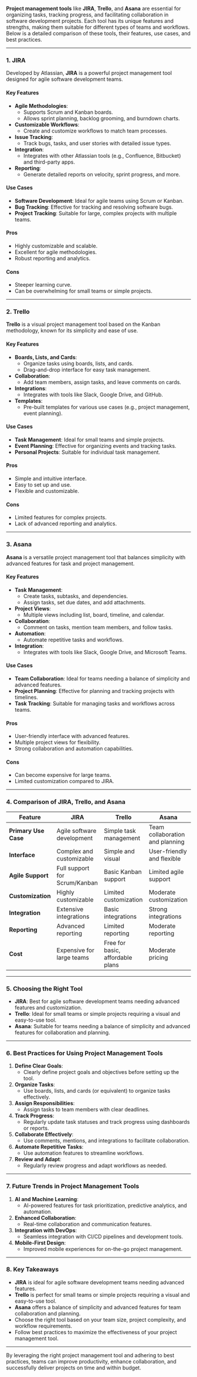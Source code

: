 **Project management tools** like **JIRA**, **Trello**, and **Asana** are essential for organizing tasks, tracking progress, and facilitating collaboration in software development projects. Each tool has its unique features and strengths, making them suitable for different types of teams and workflows. Below is a detailed comparison of these tools, their features, use cases, and best practices.

---

### **1. JIRA**
Developed by Atlassian, **JIRA** is a powerful project management tool designed for agile software development teams.

#### **Key Features**
- **Agile Methodologies**:
  - Supports Scrum and Kanban boards.
  - Allows sprint planning, backlog grooming, and burndown charts.
- **Customizable Workflows**:
  - Create and customize workflows to match team processes.
- **Issue Tracking**:
  - Track bugs, tasks, and user stories with detailed issue types.
- **Integration**:
  - Integrates with other Atlassian tools (e.g., Confluence, Bitbucket) and third-party apps.
- **Reporting**:
  - Generate detailed reports on velocity, sprint progress, and more.

#### **Use Cases**
- **Software Development**: Ideal for agile teams using Scrum or Kanban.
- **Bug Tracking**: Effective for tracking and resolving software bugs.
- **Project Tracking**: Suitable for large, complex projects with multiple teams.

#### **Pros**
- Highly customizable and scalable.
- Excellent for agile methodologies.
- Robust reporting and analytics.

#### **Cons**
- Steeper learning curve.
- Can be overwhelming for small teams or simple projects.

---

### **2. Trello**
**Trello** is a visual project management tool based on the Kanban methodology, known for its simplicity and ease of use.

#### **Key Features**
- **Boards, Lists, and Cards**:
  - Organize tasks using boards, lists, and cards.
  - Drag-and-drop interface for easy task management.
- **Collaboration**:
  - Add team members, assign tasks, and leave comments on cards.
- **Integrations**:
  - Integrates with tools like Slack, Google Drive, and GitHub.
- **Templates**:
  - Pre-built templates for various use cases (e.g., project management, event planning).

#### **Use Cases**
- **Task Management**: Ideal for small teams and simple projects.
- **Event Planning**: Effective for organizing events and tracking tasks.
- **Personal Projects**: Suitable for individual task management.

#### **Pros**
- Simple and intuitive interface.
- Easy to set up and use.
- Flexible and customizable.

#### **Cons**
- Limited features for complex projects.
- Lack of advanced reporting and analytics.

---

### **3. Asana**
**Asana** is a versatile project management tool that balances simplicity with advanced features for task and project management.

#### **Key Features**
- **Task Management**:
  - Create tasks, subtasks, and dependencies.
  - Assign tasks, set due dates, and add attachments.
- **Project Views**:
  - Multiple views including list, board, timeline, and calendar.
- **Collaboration**:
  - Comment on tasks, mention team members, and follow tasks.
- **Automation**:
  - Automate repetitive tasks and workflows.
- **Integration**:
  - Integrates with tools like Slack, Google Drive, and Microsoft Teams.

#### **Use Cases**
- **Team Collaboration**: Ideal for teams needing a balance of simplicity and advanced features.
- **Project Planning**: Effective for planning and tracking projects with timelines.
- **Task Tracking**: Suitable for managing tasks and workflows across teams.

#### **Pros**
- User-friendly interface with advanced features.
- Multiple project views for flexibility.
- Strong collaboration and automation capabilities.

#### **Cons**
- Can become expensive for large teams.
- Limited customization compared to JIRA.

---

### **4. Comparison of JIRA, Trello, and Asana**
| **Feature**               | **JIRA**                        | **Trello**                      | **Asana**                       |
|---------------------------|---------------------------------|---------------------------------|---------------------------------|
| **Primary Use Case**       | Agile software development      | Simple task management          | Team collaboration and planning |
| **Interface**              | Complex and customizable        | Simple and visual               | User-friendly and flexible      |
| **Agile Support**          | Full support for Scrum/Kanban   | Basic Kanban support            | Limited agile support           |
| **Customization**          | Highly customizable             | Limited customization           | Moderate customization          |
| **Integration**            | Extensive integrations          | Basic integrations              | Strong integrations             |
| **Reporting**              | Advanced reporting              | Limited reporting               | Moderate reporting              |
| **Cost**                  | Expensive for large teams       | Free for basic, affordable plans| Moderate pricing                |

---

### **5. Choosing the Right Tool**
- **JIRA**: Best for agile software development teams needing advanced features and customization.
- **Trello**: Ideal for small teams or simple projects requiring a visual and easy-to-use tool.
- **Asana**: Suitable for teams needing a balance of simplicity and advanced features for collaboration and planning.

---

### **6. Best Practices for Using Project Management Tools**
1. **Define Clear Goals**:
   - Clearly define project goals and objectives before setting up the tool.
2. **Organize Tasks**:
   - Use boards, lists, and cards (or equivalent) to organize tasks effectively.
3. **Assign Responsibilities**:
   - Assign tasks to team members with clear deadlines.
4. **Track Progress**:
   - Regularly update task statuses and track progress using dashboards or reports.
5. **Collaborate Effectively**:
   - Use comments, mentions, and integrations to facilitate collaboration.
6. **Automate Repetitive Tasks**:
   - Use automation features to streamline workflows.
7. **Review and Adapt**:
   - Regularly review progress and adapt workflows as needed.

---

### **7. Future Trends in Project Management Tools**
1. **AI and Machine Learning**:
   - AI-powered features for task prioritization, predictive analytics, and automation.
2. **Enhanced Collaboration**:
   - Real-time collaboration and communication features.
3. **Integration with DevOps**:
   - Seamless integration with CI/CD pipelines and development tools.
4. **Mobile-First Design**:
   - Improved mobile experiences for on-the-go project management.

---

### **8. Key Takeaways**
- **JIRA** is ideal for agile software development teams needing advanced features.
- **Trello** is perfect for small teams or simple projects requiring a visual and easy-to-use tool.
- **Asana** offers a balance of simplicity and advanced features for team collaboration and planning.
- Choose the right tool based on your team size, project complexity, and workflow requirements.
- Follow best practices to maximize the effectiveness of your project management tool.

---

By leveraging the right project management tool and adhering to best practices, teams can improve productivity, enhance collaboration, and successfully deliver projects on time and within budget.
